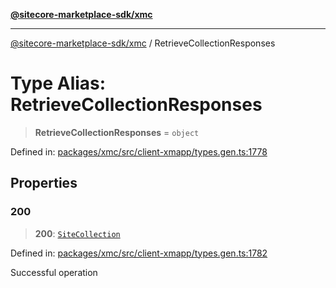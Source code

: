 [**@sitecore-marketplace-sdk/xmc**](../README.md)

***

[@sitecore-marketplace-sdk/xmc](../README.md) / RetrieveCollectionResponses

# Type Alias: RetrieveCollectionResponses

> **RetrieveCollectionResponses** = `object`

Defined in: [packages/xmc/src/client-xmapp/types.gen.ts:1778](https://github.com/Sitecore/sitecore-marketplace-sdk/blob/af886e6134b8d1079ef5b8ef70b7eb2f1d9c8aeb/packages/xmc/src/client-xmapp/types.gen.ts#L1778)

## Properties

### 200

> **200**: [`SiteCollection`](SiteCollection.md)

Defined in: [packages/xmc/src/client-xmapp/types.gen.ts:1782](https://github.com/Sitecore/sitecore-marketplace-sdk/blob/af886e6134b8d1079ef5b8ef70b7eb2f1d9c8aeb/packages/xmc/src/client-xmapp/types.gen.ts#L1782)

Successful operation
